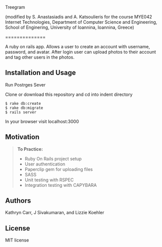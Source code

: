 Treegram

(modified by S. Anastasiadis and A. Katsoulieris for the course MYE042 Internet Technologies, Department of Computer Science and Engineering, School of Enginering, University of Ioannina, Ioannina, Greece)

==============

A ruby on rails app. Allows a user to create an account with username, password, and avatar. After login user can upload photos to their account and tag other users in the photos.

Installation and Usage
------------
Run Postrges Sever

Clone or download this repository and cd into indent directory

```
$ rake db:create
$ rake db:migrate
$ rails server
```

In your browser visit localhost:3000

Motivation
--------
> **To Practice:**
>- Ruby On Rails project setup
>- User authentication
>- Paperclip gem for uploading files
>- SASS 
>- Unit testing with RSPEC
>- Integration testing with CAPYBARA

Authors
------

Kathryn Carr, J Sivakumaran, and Lizzie Koehler

License
-------

MIT license
